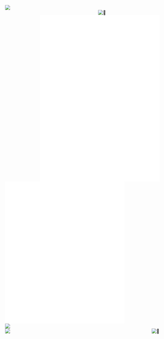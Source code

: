 <img align="left" width="390" src="https://64.media.tumblr.com/62710c9aed5c3f4b7d23700e39bf13a6/ac2a7e65e2f3ff68-50/s400x600/5cc45aa070225393dfe9efb5e648f0cb09c1ca09.gifv">

<img align="right" width="200" alt="🦑" src="https://count.getloli.com/get/@:linuxmobile?theme=rule34">

<img align="right" width="390" alt="🦑" src="/medias.svg">
<img align="right" width="390" alt="🦑" src="/achievements.svg">

<img align="left" width="390" alt="🦑" src="/general.svg">
<img align="left" width="390" src="https://github-readme-stats.vercel.app/api?username=linuxmobile&show_icons=true&theme=tokyonigth">
<img align="left" width="390" src="https://github-readme-stats.vercel.app/api/top-langs/?username=linuxmobile&layout=compact&theme=tokyonight">

<img align="right" alt="🦑" src="https://user-images.githubusercontent.com/22963968/114021347-e3c48b80-9870-11eb-8bc8-998bf39b4d0d.png">
